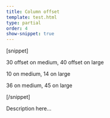 ```yaml
---
title: Column offset
template: test.html
type: partial
order: 4
show-snippet: true
---
```

[snippet]
<!-- single column with offset -->
<div class="col-wrap">
    <div class="col col--md-offset-30 col--lg-offset-40 col--md-17 col--lg-19">
        <p>30 offset on medium, 40 offset on large</p>
    </div>
</div>

<!-- multiple columns with offset -->
<div class="col-wrap">
    <div class="col col--md-offset-1 col--lg-offset-1 col--md-15 col--lg-15">
        <p>10 on medium, 14 on large</p>
    </div>
     <div class="col col--md-offset-16 col--lg-offset-29 col--md-15 col--lg-15">
        <p>36 on medium, 45 on large</p>
    </div>
</div>

[/snippet]

Description here...